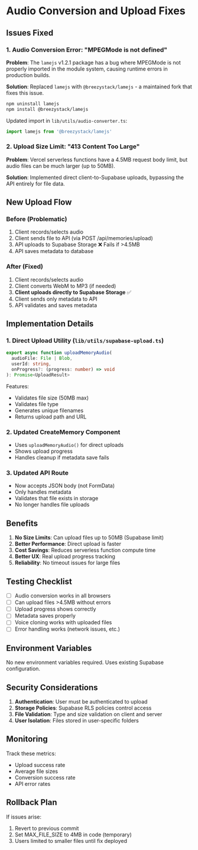 # Audio Conversion and Upload Fixes

## Issues Fixed

### 1. Audio Conversion Error: "MPEGMode is not defined"

**Problem**: The `lamejs` v1.2.1 package has a bug where MPEGMode is not properly imported in the module system, causing runtime errors in production builds.

**Solution**: Replaced `lamejs` with `@breezystack/lamejs` - a maintained fork that fixes this issue.

```bash
npm uninstall lamejs
npm install @breezystack/lamejs
```

Updated import in `lib/utils/audio-converter.ts`:
```typescript
import lamejs from '@breezystack/lamejs'
```

### 2. Upload Size Limit: "413 Content Too Large"

**Problem**: Vercel serverless functions have a 4.5MB request body limit, but audio files can be much larger (up to 50MB).

**Solution**: Implemented direct client-to-Supabase uploads, bypassing the API entirely for file data.

## New Upload Flow

### Before (Problematic)
1. Client records/selects audio
2. Client sends file to API (via POST /api/memories/upload)
3. API uploads to Supabase Storage ❌ Fails if >4.5MB
4. API saves metadata to database

### After (Fixed)
1. Client records/selects audio
2. Client converts WebM to MP3 (if needed)
3. **Client uploads directly to Supabase Storage** ✅
4. Client sends only metadata to API
5. API validates and saves metadata

## Implementation Details

### 1. Direct Upload Utility (`lib/utils/supabase-upload.ts`)
```typescript
export async function uploadMemoryAudio(
  audioFile: File | Blob,
  userId: string,
  onProgress?: (progress: number) => void
): Promise<UploadResult>
```

Features:
- Validates file size (50MB max)
- Validates file type
- Generates unique filenames
- Returns upload path and URL

### 2. Updated CreateMemory Component
- Uses `uploadMemoryAudio()` for direct uploads
- Shows upload progress
- Handles cleanup if metadata save fails

### 3. Updated API Route
- Now accepts JSON body (not FormData)
- Only handles metadata
- Validates that file exists in storage
- No longer handles file uploads

## Benefits

1. **No Size Limits**: Can upload files up to 50MB (Supabase limit)
2. **Better Performance**: Direct upload is faster
3. **Cost Savings**: Reduces serverless function compute time
4. **Better UX**: Real upload progress tracking
5. **Reliability**: No timeout issues for large files

## Testing Checklist

- [ ] Audio conversion works in all browsers
- [ ] Can upload files >4.5MB without errors
- [ ] Upload progress shows correctly
- [ ] Metadata saves properly
- [ ] Voice cloning works with uploaded files
- [ ] Error handling works (network issues, etc.)

## Environment Variables

No new environment variables required. Uses existing Supabase configuration.

## Security Considerations

1. **Authentication**: User must be authenticated to upload
2. **Storage Policies**: Supabase RLS policies control access
3. **File Validation**: Type and size validation on client and server
4. **User Isolation**: Files stored in user-specific folders

## Monitoring

Track these metrics:
- Upload success rate
- Average file sizes
- Conversion success rate
- API error rates

## Rollback Plan

If issues arise:
1. Revert to previous commit
2. Set MAX_FILE_SIZE to 4MB in code (temporary)
3. Users limited to smaller files until fix deployed